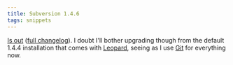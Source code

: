 ```yaml
---
title: Subversion 1.4.6
tags: snippets
---
```


[Is out](http://subversion.tigris.org/svn_1.4_releasenotes.html) ([full changelog](http://svn.collab.net/viewvc/svn/tags/1.4.6/CHANGES?revision=28590&view=markup)). I doubt I'll bother upgrading though from the default 1.4.4 installation that comes with [Leopard](http://wincent.dev/wiki/Leopard), seeing as I use [Git](http://wincent.dev/wiki/Git) for everything now.
